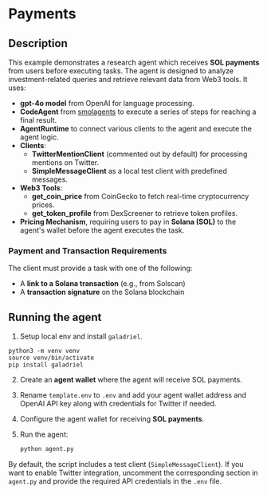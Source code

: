 # Payments

## Description

This example demonstrates a research agent which receives **SOL payments** from users before executing tasks. The agent is designed to analyze investment-related queries and retrieve relevant data from Web3 tools. It uses:

- **gpt-4o model** from OpenAI for language processing.
- **CodeAgent** from [smolagents](https://huggingface.co/docs/smolagents/reference/agents#smolagents.CodeAgent) to execute a series of steps for reaching a final result.
- **AgentRuntime** to connect various clients to the agent and execute the agent logic.
- **Clients**:
  - **TwitterMentionClient** (commented out by default) for processing mentions on Twitter.
  - **SimpleMessageClient** as a local test client with predefined messages.
- **Web3 Tools**:
  - **get_coin_price** from CoinGecko to fetch real-time cryptocurrency prices.
  - **get_token_profile** from DexScreener to retrieve token profiles.
- **Pricing Mechanism**, requiring users to pay in **Solana (SOL)** to the agent's wallet before the agent executes the task.

### Payment and Transaction Requirements

The client must provide a task with one of the following:

- A **link to a Solana transaction** (e.g., from Solscan)
- A **transaction signature** on the Solana blockchain

## Running the agent

1. Setup local env and install `galadriel`.

```shell
python3 -m venv venv
source venv/bin/activate
pip install galadriel
```

2. Create an **agent wallet** where the agent will receive SOL payments.

3. Rename `template.env` to `.env` and add your agent wallet address and OpenAI API key along with credentials for Twitter if needed.

4. Configure the agent wallet for receiving **SOL payments**.

5. Run the agent:

   ```sh
   python agent.py
   ```

By default, the script includes a test client (`SimpleMessageClient`). If you want to enable Twitter integration, uncomment the corresponding section in `agent.py` and provide the required API credentials in the `.env` file.
